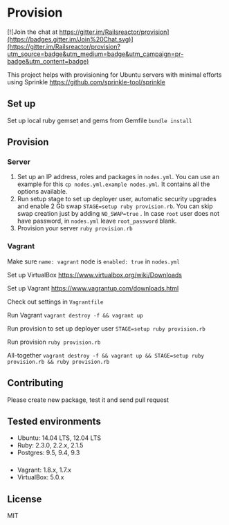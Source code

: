 Provision
=========

[![Join the chat at https://gitter.im/Railsreactor/provision](https://badges.gitter.im/Join%20Chat.svg)](https://gitter.im/Railsreactor/provision?utm_source=badge&utm_medium=badge&utm_campaign=pr-badge&utm_content=badge)

This project helps with provisioning for Ubuntu servers with minimal efforts using Sprinkle https://github.com/sprinkle-tool/sprinkle

## Set up

Set up local ruby gemset and gems from Gemfile `bundle install`

## Provision

### Server

1. Set up an IP address, roles and packages in `nodes.yml`. You can use an example for this `cp nodes.yml.example nodes.yml`. It contains all the options available.
2. Run setup stage to set up deployer user, automatic security upgrades and enable 2 Gb swap `STAGE=setup ruby provision.rb`. You can skip swap creation just by adding `NO_SWAP=true` . In case `root` user does not have password, in `nodes.yml` leave `root_password` blank.
3. Provision your server `ruby provision.rb`

### Vagrant

Make sure `name: vagrant` node is `enabled: true` in `nodes.yml`

Set up VirtualBox https://www.virtualbox.org/wiki/Downloads

Set up Vagrant https://www.vagrantup.com/downloads.html

Check out settings in `Vagrantfile`

Run Vagrant `vagrant destroy -f && vagrant up`

Run provision to set up deployer user `STAGE=setup ruby provision.rb`

Run provision `ruby provision.rb`

All-together `vagrant destroy -f && vagrant up && STAGE=setup ruby provision.rb && ruby provision.rb`

## Contributing

Please create new package, test it and send pull request

## Tested environments

* Ubuntu: 14.04 LTS, 12.04 LTS
* Ruby: 2.3.0, 2.2.x, 2.1.5
* Postgres: 9.5, 9.4, 9.3

###

* Vagrant: 1.8.x, 1.7.x
* VirtualBox: 5.0.x

## License

MIT
